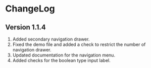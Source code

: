 # ChangeLog

## Version 1.1.4
1. Added secondary navigation drawer.
2. Fixed the demo file and added a check to restrict the number of navigation drawer.
3. Updated documentation for the navigation menu.
4. Added checks for the boolean type input label.